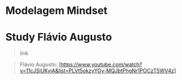 # Modelagem Mindset

# Study Flávio Augusto

>link

>Flávio Augusto: [https://www.youtube.com/watch?v=11cJSiUKyjA&list=PLVt5okzyYGy-MQJbtPhgNr1POCzT5WV4z]